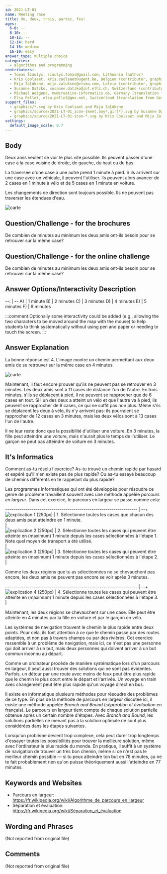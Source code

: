 ```yaml
---
id: 2021-LT-01
name: Meeting race
title: Un, deux, trois, partez, feu!
ages:
  6-8: --
  8-10: --
  10-12: --
  12-14: hard
  14-16: medium
  16-19: easy
answer_type: multiple choice
categories:
  - algorithms and programming
contributors:
  - Tomas Šiaulys, siaulys.tomas@gmail.com, Lithuania (author)
  - Kris Coolsaet, kris.coolsaet@ugent.be, Belgium (contributor, graphics)
  - Mija Zaļūksne, mija.zaluksne@visma.com, Latvia (contributor, graphics)
  - Susanne Datzko, susanne.datzko@inf.ethz.ch, Switzerland (contributor, graphics)
  - Michael Weigend, mw@creative-informatics.de, Germany (translation from English into German)
  - Elsa Pellet, elsa.pellet@gmx.net, Switzerland (translation from German into French)
support_files:
  - graphics/*.svg by Kris Coolsaet and Mija Zaļūksne
  - graphics/source/2021-LT-01_icon-{meet,boy*,girl*}.svg by Susanne Datzko
  - graphics/source/2021-LT-01-icon-*.svg by Kris Coolsaet and Mija Zaļūksne
settings:
  default_image_scale: 0.7
---
```



## Body

Deux amis veulent se voir le plus vite possible. Ils peuvent passer d'une case à la case voisine de droite, de gauche, du haut ou du bas. 

La traversée d'une case à une autre prend 1 minute à pied. S'ils arrivent sur une case avec un véhicule, il peuvent l'utiliser. Ils peuvent alors avancer de 2 cases en 1 minute à vélo et de 5 cases en 1 minute en voiture. 

Les changements de direction sont toujours possible. Ils ne peuvent pas traverser les étendues d'eau.


![](graphics/2021-LT-01-taskbody.svg "carte")

## Question/Challenge - for the brochures

De combien de minutes au minimum les deux amis ont-ils besoin pour se retrouver sur la même case?


## Question/Challenge - for the online challenge

De combien de minutes au minimum les deux amis ont-ils besoin pour se retrouver sur la même case?


## Answer Options/Interactivity Description

--: | --
 A) | 1 minute
 B) | 2 minutes
 C) | 3 minutes
 D) | 4 minutes
 E) | 5 minutes
 F) | 6 minutes

:::comment 
Optionally some interactivity could be added (e.g., allowing the two characters to be moved around the map with the mouse) to help students to think systematically without using pen and paper or needing to touch the screen.
:::


## Answer Explanation

La bonne réponse est 4. L'image montre un chemin permettant aux deux amis de se retrouver sur la même case en 4 minutes.

![](graphics/2021-LT-01-solution.svg "carte")

Maintenant, il faut encore prouver qu'ils ne peuvent pas se retrouver en 3 minutes.
Les deux amis sont à 11 cases de distance l'un de l'autre. En trois minutes, s'ils se déplacent à pied, il ne peuvent se rapprocher que de 6 cases en tout.
Si l'un des deux a atteint un vélo et que l'autre va à pied, ils peuvent se rapprocher de 9 cases, ce qui ne suffit pas non plus. Même s'ils se déplacent les deux à vélo, ils n'y arrivent pas: ils pourraient se rapprocher de 12 cases en 3 minutes, mais les deux vélos sont à 13 cases l'un de l'autre.

Il ne leur reste donc que la possibilité d'utiliser une voiture. En 3 minutes, la fille peut atteindre une voiture, mais n'aurait plus le temps de l'utiliser. Le garçon ne peut pas atteindre de voiture en 3 minutes.


## It's Informatics

Comment as-tu résolu l'exercice? As-tu trouvé un chemin rapide par hasard et espéré qu'il n'en existe pas de plus rapide? Ou as-tu essayé beaucoup de chemins différents en te rappelant du plus rapide?

Les programmes informatiques qui ont été développés pour résoudre ce genre de problème travaillent souvent avec une méthode appelée _parcours en largeur_. Dans cet exercice, le parcours en largeur se passe comme cela:

------------------------------------------------------------------ | --+
![](graphics/2021-LT-01-explanation01.svg "explication 1 (250px)") | 1. Sélectionne toutes les cases que chacun des deux amis peut atteindre en 1 minute. \
                                                                   |   
![](graphics/2021-LT-01-explanation02.svg "explication 2 (250px)") | 2. Sélectionne toutes les cases qui peuvent être atteinte en (maximum) 1&nbsp;minute depuis les cases sélectionnées à l'étape&nbsp;1. Note quel moyen de transport a été utilisé. \
                                                                   |   
![](graphics/2021-LT-01-explanation03.svg "explication 3 (250px)") | 3. Sélectionne toutes les cases qui peuvent être atteinte en (maximum) 1 minute depuis les cases sélectionnées à l'étape&nbsp;2. \
                                                                   |   

Comme les deux régions que tu as sélectionnées ne se chevauchent pas encore, les deux amis ne peuvent pas encore se voir après 3&nbsp;minutes.

------------------------------------------------------------------ | --+
![](graphics/2021-LT-01-explanation04.svg "explication 4 (250px)") | 4. Sélectionne toutes les cases qui peuvent être atteinte en (maximum) 1&nbsp;minute depuis les cases sélectionnées à l'étape&nbsp;3. \
                                                                   |   

Maintenant, les deux régions se chevauchent sur une case. Elle peut être atteinte en 4&nbsp;minutes par la fille en voiture et par le garçon en vélo.

Les systèmes de navigation trouvent le chemin le plus rapide entre deux points. Pour cela, ils font attention à ce que le chemin passe par des routes adaptées, et non pas à travers champs ou par des rivières. Cet exercice ressemble à un problème de navigation, mais ici, ce n'est pas une personne qui doit arriver à un but, mais deux personnes qui doivent arriver à un but commun inconnu au départ.

Comme un ordinateur procède de manière systématique lors d'un parcours en largeur, il peut aussi trouver des solutions qui ne sont pas évidentes. Parfois, un détour par une route avec moins de feux peut être plus rapide que le chemin le plus court entre le départ et l'arrivée. Un voyage en train avec changement peut être plus rapide qu'un voyage direct en bus.

Il existe en informatique plusieurs méthodes pour résoudre des problèmes de ce type. En plus de la méthode de parcours en largeur discutée ici, il existe une méthode appelée _Branch and Bound_ (_séparation et évaluation_ en français). Le parcours en largeur tient compte de chaque solution partielle obtenue après un certain nombre d'étapes. Avec _Branch and Bound_, les solutions partielles ne menant pas à la solution optimale ne sont plus considérées dans les étapes suivantes.

Lorsqu'un problème devient trop complexe, cela peut durer trop longtemps d'essayer toutes les possibilités pour trouver la meilleure solution, même avec l'ordinateur le plus rapide du monde. En pratique,  il suffit à un système de navigation de trouver un très bon chemin, même si ce n'est pas le meilleur chemin possible — si tu peux atteindre ton but en 78 minutes, ça ne te fait probablement rien qu'on puisse théoriquement aussi l'atteindre en 77 minutes.


## Keywords and Websites

  - Parcours en largeur: https://fr.wikipedia.org/wiki/Algorithme_de_parcours_en_largeur
  - Séparation et évaluation: https://fr.wikipedia.org/wiki/Séparation_et_évaluation


## Wording and Phrases

(Not reported from original file)


## Comments

(Not reported from original file)
